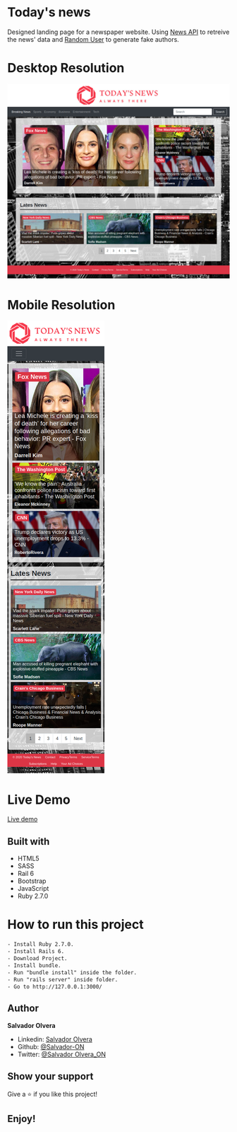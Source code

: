 # Today's news

Designed landing page for a newspaper website. Using [News API](https://newsapi.org/) to retreive the news' data and [Random User](https://randomuser.me/.) to generate fake authors.

# Desktop Resolution

![](app/assets/images/screenshot-desktop.jpg)

# Mobile Resolution 
![](app/assets/images/screenshot-mobile.png)

# Live Demo

[Live demo](https://todays-news-website.herokuapp.com/ )

## Built with

- HTML5
- SASS
- Rail 6
- Bootstrap
- JavaScript
- Ruby 2.7.0


# How to run this project

```
- Install Ruby 2.7.0.
- Install Rails 6.
- Download Project.
- Install bundle.
- Run "bundle install" inside the folder.
- Run "rails server" inside folder.
- Go to http://127.0.0.1:3000/

```

## Author

**Salvador Olvera**
- Linkedin: [Salvador Olvera](https://www.linkedin.com/in/salvador-olvera-n)
- Github: [@Salvador-ON](https://github.com/Salvador-ON)
- Twitter: [@Salvador Olvera_ON](https://twitter.com/Salvador_ON) 


## Show your support

Give a ⭐️ if you like this project!

## Enjoy!
